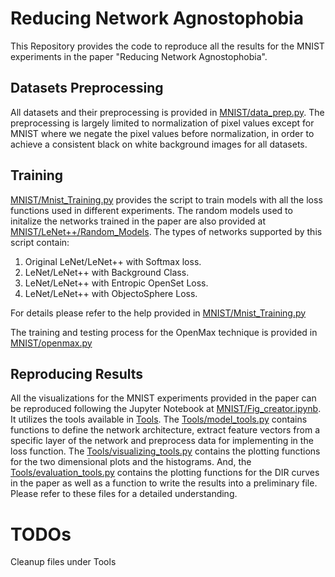 # Reducing Network Agnostophobia

This Repository provides the code to reproduce all the results for the MNIST experiments in the paper "Reducing Network Agnostophobia".

## Datasets Preprocessing
All datasets and their preprocessing is provided in [MNIST/data_prep.py](https://github.com/Vastlab/ObjectoSphere/blob/master/MNIST/data_prep.py).
The preprocessing is largely limited to normalization of pixel values except for MNIST where we negate the pixel values before normalization, in order to achieve a consistent black on white background images for all datasets.

## Training
[MNIST/Mnist_Training.py](https://github.com/Vastlab/ObjectoSphere/blob/master/MNIST/Mnist_Training.py) provides the script to train models with all the loss functions used in different experiments. 
The random models used to initalize the networks trained in the paper are also provided at [MNIST/LeNet++/Random_Models](https://github.com/Vastlab/ObjectoSphere/tree/master/MNIST/LeNet%2B%2B/Random_Models).
The types of networks supported by this script contain:

1. Original LeNet/LeNet++ with Softmax loss.
2. LeNet/LeNet++ with Background Class.
3. LeNet/LeNet++ with Entropic OpenSet Loss.
4. LeNet/LeNet++ with ObjectoSphere Loss.

For details please refer to the help provided in [MNIST/Mnist_Training.py](https://github.com/Vastlab/ObjectoSphere/blob/master/MNIST/Mnist_Training.py)

The training and testing process for the OpenMax technique is provided in [MNIST/openmax.py](https://github.com/Vastlab/ObjectoSphere/blob/master/MNIST/openmax.py)


## Reproducing Results
All the visualizations for the MNIST experiments provided in the paper can be reproduced following the Jupyter Notebook at [MNIST/Fig_creator.ipynb](https://github.com/Vastlab/ObjectoSphere/blob/master/MNIST/Fig_creator.ipynb).
It utilizes the tools available in [Tools](https://github.com/Vastlab/ObjectoSphere/tree/master/Tools).
The [Tools/model_tools.py](https://github.com/Vastlab/ObjectoSphere/tree/master/Tools/model_tools.py) contains functions to define the network architecture, extract feature vectors from a specific layer of the network and preprocess data for implementing in the loss function.
The [Tools/visualizing_tools.py](https://github.com/Vastlab/ObjectoSphere/tree/master/Tools/visualizing_tools.py) contains the plotting functions for the two dimensional plots and the histograms.
And, the [Tools/evaluation_tools.py](https://github.com/Vastlab/ObjectoSphere/tree/master/Tools/evaluation_tools.py) contains the plotting functions for the DIR curves in the paper as well as a function to write the results into a preliminary file.
Please refer to these files for a detailed understanding.

# TODOs
Cleanup files under Tools
